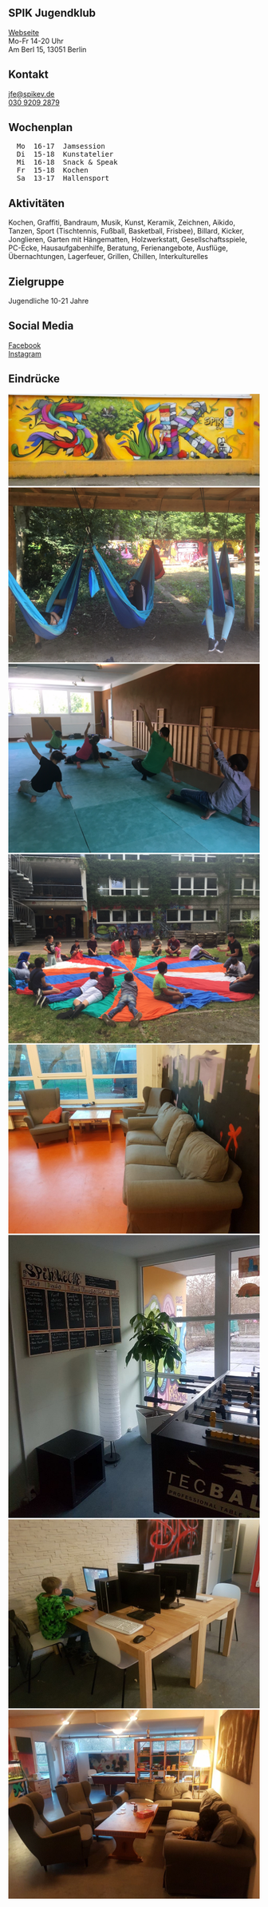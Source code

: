 ## SPIK Jugendklub
<div id="gmap"></div>
<script>window.onload = showMap('Am Berl 15, 13051 Berlin', 0, 'gmap_mini')</script>
<a class="activelink" target="_blank" href="http://www.spikev.de/jugendfreizeiteinrichtung-fuer-menschen-ab-12/">Webseite</a><br>
Mo-Fr 14-20 Uhr<br>
Am Berl 15, 13051 Berlin<br>

## Kontakt
[jfe@spikev.de](mailto:jfe@spikev.de)<br>
<a href="tel:+493092092879">030 9209 2879</a><br>

## Wochenplan
<p>
<pre class="weeklyschedule">
  Mo  16-17  Jamsession
  Di  15-18  Kunstatelier
  Mi  16-18  Snack & Speak
  Fr  15-18  Kochen
  Sa  13-17  Hallensport
</pre>
</p>

## Aktivitäten
Kochen, Graffiti, Bandraum, Musik, Kunst, Keramik, Zeichnen, Aikido, Tanzen, Sport (Tischtennis, Fußball, Basketball, Frisbee), Billard, Kicker, Jonglieren, Garten mit Hängematten, Holzwerkstatt, Gesellschaftsspiele, PC-Ecke, Hausaufgabenhilfe, Beratung, Ferienangebote, Ausflüge, Übernachtungen, Lagerfeuer, Grillen, Chillen, Interkulturelles

## Zielgruppe
Jugendliche 10-21 Jahre<br>

## Social Media
<a target="_blank" href="https://www.facebook.com/spik.ev.3/">Facebook</a><br><a target="_blank" href="https://www.instagram.com/jugendclub.spik/">Instagram</a>

## Eindrücke
<div class="mediacontainer">
  <img src="images/SPIK_JK/4.jpg" />
  <img src="images/SPIK_JK/1.jpg" />
  <img src="images/SPIK_JK/3.jpg" />
  <img src="images/SPIK_JK/2.jpg" />
  <img src="images/SPIK_JK/5.jpg" />
  <img src="images/SPIK_JK/6.jpg" />
  <img src="images/SPIK_JK/7.jpg" />
  <img src="images/SPIK_JK/8.jpg" />
</div>